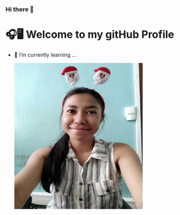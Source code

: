 ### Hi there 👋
# 🎧🖥 Welcome to my gitHub Profile 
- 🌱 I’m currently learning ...

  <img alt="Shows an illustrated sun in light mode and a moon with stars in dark mode." src="photomirana.jpg" width="350" height="400">
</picture>

<!--
**miranaadr/miranaadr** is a ✨ _special_ ✨ repository because its `README.md` (this file) appears on your GitHub profile.

Here are some ideas to get you started:

- 🔭 I’m currently working on ...
- 🌱 I’m currently learning ...
- 👯 I’m looking to collaborate on ...
- 🤔 I’m looking for help with ...
- 💬 Ask me about ...
- 📫 How to reach me: ...
- 😄 Pronouns: ...
- ⚡ Fun fact: ...
-->
